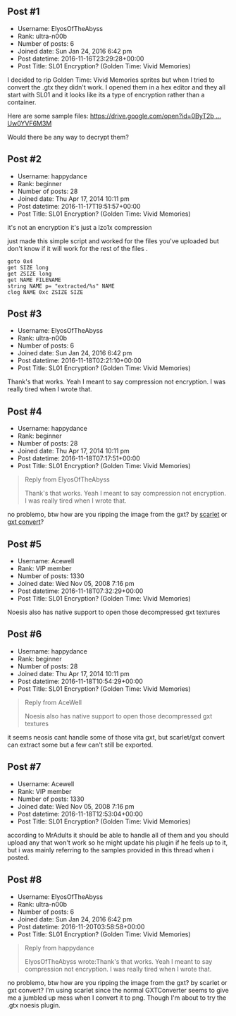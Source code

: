 ## Post #1
- Username: ElyosOfTheAbyss
- Rank: ultra-n00b
- Number of posts: 6
- Joined date: Sun Jan 24, 2016 6:42 pm
- Post datetime: 2016-11-16T23:29:28+00:00
- Post Title: SL01 Encryption? (Golden Time: Vivid Memories)

I decided to rip Golden Time: Vivid Memories sprites but when I tried to convert the .gtx they didn't work. I opened them in a hex editor and they all start with SL01 and it looks like its a type of encryption rather than a container.

Here are some sample files: [https://drive.google.com/open?id=0ByT2b ... Uw0YVF6M3M](https://drive.google.com/open?id=0ByT2bSlsZ3XGYzlfeUw0YVF6M3M)

Would there be any way to decrypt them?
## Post #2
- Username: happydance
- Rank: beginner
- Number of posts: 28
- Joined date: Thu Apr 17, 2014 10:11 pm
- Post datetime: 2016-11-17T19:51:57+00:00
- Post Title: SL01 Encryption? (Golden Time: Vivid Memories)

it's not an encryption it's just a lzo1x compression

just made this simple script and worked for the files you've uploaded but don't know if it will work for the rest of the files .

```
goto 0x4
get SIZE long
get ZSIZE long
get NAME FILENAME
string NAME p= "extracted/%s" NAME
clog NAME 0xc ZSIZE SIZE
```
## Post #3
- Username: ElyosOfTheAbyss
- Rank: ultra-n00b
- Number of posts: 6
- Joined date: Sun Jan 24, 2016 6:42 pm
- Post datetime: 2016-11-18T02:21:10+00:00
- Post Title: SL01 Encryption? (Golden Time: Vivid Memories)

Thank's that works. 
Yeah I meant to say compression not encryption. I was really tired when I wrote that.
## Post #4
- Username: happydance
- Rank: beginner
- Number of posts: 28
- Joined date: Thu Apr 17, 2014 10:11 pm
- Post datetime: 2016-11-18T07:17:51+00:00
- Post Title: SL01 Encryption? (Golden Time: Vivid Memories)

> Reply from ElyosOfTheAbyss
>
> Thank's that works. 
Yeah I meant to say compression not encryption. I was really tired when I wrote that.

no problemo, btw how are you ripping the image from the gxt? by [scarlet](https://github.com/xdanieldzd/Scarlet) or [gxt convert](https://github.com/xdanieldzd/GXTConvert)?
## Post #5
- Username: Acewell
- Rank: VIP member
- Number of posts: 1330
- Joined date: Wed Nov 05, 2008 7:16 pm
- Post datetime: 2016-11-18T07:32:29+00:00
- Post Title: SL01 Encryption? (Golden Time: Vivid Memories)

Noesis also has native support to open those decompressed gxt textures
## Post #6
- Username: happydance
- Rank: beginner
- Number of posts: 28
- Joined date: Thu Apr 17, 2014 10:11 pm
- Post datetime: 2016-11-18T10:54:29+00:00
- Post Title: SL01 Encryption? (Golden Time: Vivid Memories)

> Reply from AceWell
>
> Noesis also has native support to open those decompressed gxt textures

it seems neosis cant handle some of those vita gxt, but scarlet/gxt convert can extract some but a few can't still be exported.
## Post #7
- Username: Acewell
- Rank: VIP member
- Number of posts: 1330
- Joined date: Wed Nov 05, 2008 7:16 pm
- Post datetime: 2016-11-18T12:53:04+00:00
- Post Title: SL01 Encryption? (Golden Time: Vivid Memories)

according to MrAdults it should be able to handle all of them and you should
upload any that won't work so he might update his plugin if he feels up to it,
but i was mainly referring to the samples provided in this thread when i posted.
## Post #8
- Username: ElyosOfTheAbyss
- Rank: ultra-n00b
- Number of posts: 6
- Joined date: Sun Jan 24, 2016 6:42 pm
- Post datetime: 2016-11-20T03:58:58+00:00
- Post Title: SL01 Encryption? (Golden Time: Vivid Memories)

> Reply from happydance
>
> ElyosOfTheAbyss wrote:Thank's that works. 
Yeah I meant to say compression not encryption. I was really tired when I wrote that.

no problemo, btw how are you ripping the image from the gxt? by scarlet or gxt convert?
I'm using scarlet since the normal GXTConverter seems to give me a jumbled up mess when I convert it to png. Though I'm about to try the .gtx noesis plugin.
